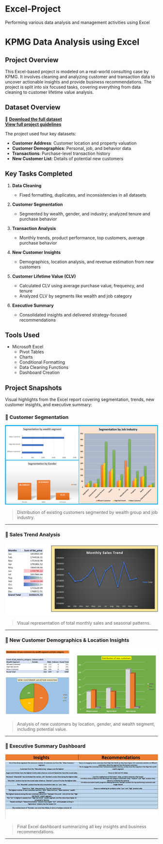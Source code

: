 # Excel-Project
Performing various data analysis and management activities using Excel
# KPMG Data Analysis using Excel

## Project Overview

This Excel-based project is modeled on a real-world consulting case by KPMG. It involves cleaning and analyzing customer and transaction data to uncover actionable insights and provide business recommendations. The project is split into six focused tasks, covering everything from data cleaning to customer lifetime value analysis.


## Dataset Overview
📎 **[Download the full dataset](https://docs.google.com/spreadsheets/d/1LxuheMo6rwzA1yq1r-gN5sKqTFcWZG7J/edit?gid=1445114962#gid=1445114962)**  
    **[View full project guidelines](https://docs.google.com/document/d/1i6PC5UXqDDOAz2Kct7hrZ--fgD98wzR0zAS1YDCJv9w/edit?usp=sharing)**

The project used four key datasets:

- **Customer Address**: Customer location and property valuation
- **Customer Demographics**: Personal, job, and behavior data
- **Transactions**: Purchase-level transaction history
- **New Customer List**: Details of potential new customers


## Key Tasks Completed

1. **Data Cleaning**
   - Fixed formatting, duplicates, and inconsistencies in all datasets

2. **Customer Segmentation**
   - Segmented by wealth, gender, and industry; analyzed tenure and purchase behavior

3. **Transaction Analysis**
   - Monthly trends, product performance, top customers, average purchase behavior

4. **New Customer Insights**
   - Demographics, location analysis, and revenue estimation from new customers

5. **Customer Lifetime Value (CLV)**
   - Calculated CLV using average purchase value, frequency, and tenure
   - Analyzed CLV by segments like wealth and job category

6. **Executive Summary**
   - Consolidated insights and delivered strategy-focused recommendations


## Tools Used

- Microsoft Excel
  - Pivot Tables
  - Charts
  - Conditional Formatting
  - Data Cleaning Functions
  - Dashboard Creation


## Project Snapshots

Visual highlights from the Excel report covering segmentation, trends, new customer insights, and executive summary:

### 🔹 Customer Segmentation

![Customer Segmentation](segment.png)

> Distribution of existing customers segmented by wealth group and job industry.

---

### 🔹 Sales Trend Analysis

![Sales Trend](SalesTrend.png)

> Visual representation of total monthly sales and seasonal patterns.

---

### 🔹 New Customer Demographics & Location Insights

![New Customer Insights](NewCustomer.png)

> Analysis of new customers by location, gender, and wealth segment, including potential value.

---

### 🔹 Executive Summary Dashboard

![Executive Summary](Insights.png)

> Final Excel dashboard summarizing all key insights and business recommendations.

---

